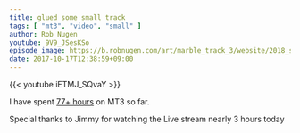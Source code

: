 ```yaml
---
title: glued some small track
tags: [ "mt3", "video", "small" ]
author: Rob Nugen
youtube: 9V9_JSesKSo
episode_image: https://b.robnugen.com/art/marble_track_3/website/2018_sep_02_mt3_placeholder.png
date: 2017-10-17T12:38:59+09:00
---
```


{{< youtube iETMJ_SQvaY >}}

I have spent [77+ hours](
http://www.grun1.com/utils/timeCalc.html?t1=4:14:42&c1=June%202017&t2=10:16:10&c2=July%202017&t3=26:12:06&c3=Aug%202017&t4=29:46:54&c4=Sep%202017&t5=57:16&c5=2%20oct&t6=1:06:05&c6=9%20oct&t7=24:02&c7=9%20oct&t8=1:27:33&c8=13%20Oct&t9=2:56:38&c9=17%20Oct&mode=0&fs3=1&ft2=1&f3t1=1&f4t0=1&d=:&o4=1&fps=
) on MT3 so far.

Special thanks to Jimmy for watching the
Live stream nearly 3 hours today
